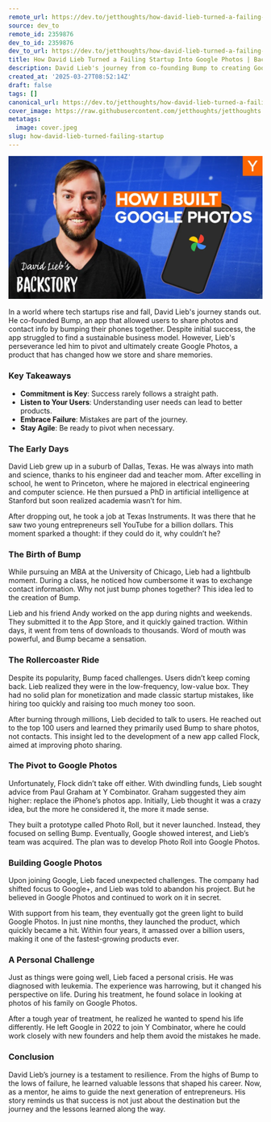 ```yaml
---
remote_url: https://dev.to/jetthoughts/how-david-lieb-turned-a-failing-startup-into-google-photos-backstory-4864
source: dev_to
remote_id: 2359876
dev_to_id: 2359876
dev_to_url: https://dev.to/jetthoughts/how-david-lieb-turned-a-failing-startup-into-google-photos-backstory-4864
title: How David Lieb Turned a Failing Startup Into Google Photos | Backstory
description: David Lieb's journey from co-founding Bump to creating Google Photos is a story of resilience and innovation. Discover how he navigated failures, learned from users, and ultimately built a product that transformed photo sharing.
created_at: '2025-03-27T08:52:14Z'
draft: false
tags: []
canonical_url: https://dev.to/jetthoughts/how-david-lieb-turned-a-failing-startup-into-google-photos-backstory-4864
cover_image: https://raw.githubusercontent.com/jetthoughts/jetthoughts.github.io/master/content/blog/how-david-lieb-turned-failing-startup/cover.jpeg
metatags:
  image: cover.jpeg
slug: how-david-lieb-turned-failing-startup
---
```

[![How David Lieb Turned a Failing Startup Into Google Photos | Backstory](file_0.webp)](https://www.youtube.com/watch?v=CcnwFJqEnxU)

In a world where tech startups rise and fall, David Lieb's journey stands out. He co-founded Bump, an app that allowed users to share photos and contact info by bumping their phones together. Despite initial success, the app struggled to find a sustainable business model. However, Lieb's perseverance led him to pivot and ultimately create Google Photos, a product that has changed how we store and share memories.

### Key Takeaways

*   **Commitment is Key**: Success rarely follows a straight path.
*   **Listen to Your Users**: Understanding user needs can lead to better products.
*   **Embrace Failure**: Mistakes are part of the journey.
*   **Stay Agile**: Be ready to pivot when necessary.

### The Early Days

David Lieb grew up in a suburb of Dallas, Texas. He was always into math and science, thanks to his engineer dad and teacher mom. After excelling in school, he went to Princeton, where he majored in electrical engineering and computer science. He then pursued a PhD in artificial intelligence at Stanford but soon realized academia wasn’t for him.

After dropping out, he took a job at Texas Instruments. It was there that he saw two young entrepreneurs sell YouTube for a billion dollars. This moment sparked a thought: if they could do it, why couldn’t he?

### The Birth of Bump

While pursuing an MBA at the University of Chicago, Lieb had a lightbulb moment. During a class, he noticed how cumbersome it was to exchange contact information. Why not just bump phones together? This idea led to the creation of Bump.

Lieb and his friend Andy worked on the app during nights and weekends. They submitted it to the App Store, and it quickly gained traction. Within days, it went from tens of downloads to thousands. Word of mouth was powerful, and Bump became a sensation.

### The Rollercoaster Ride

Despite its popularity, Bump faced challenges. Users didn’t keep coming back. Lieb realized they were in the low-frequency, low-value box. They had no solid plan for monetization and made classic startup mistakes, like hiring too quickly and raising too much money too soon.

After burning through millions, Lieb decided to talk to users. He reached out to the top 100 users and learned they primarily used Bump to share photos, not contacts. This insight led to the development of a new app called Flock, aimed at improving photo sharing.

### The Pivot to Google Photos

Unfortunately, Flock didn’t take off either. With dwindling funds, Lieb sought advice from Paul Graham at Y Combinator. Graham suggested they aim higher: replace the iPhone’s photos app. Initially, Lieb thought it was a crazy idea, but the more he considered it, the more it made sense.

They built a prototype called Photo Roll, but it never launched. Instead, they focused on selling Bump. Eventually, Google showed interest, and Lieb’s team was acquired. The plan was to develop Photo Roll into Google Photos.

### Building Google Photos

Upon joining Google, Lieb faced unexpected challenges. The company had shifted focus to Google+, and Lieb was told to abandon his project. But he believed in Google Photos and continued to work on it in secret.

With support from his team, they eventually got the green light to build Google Photos. In just nine months, they launched the product, which quickly became a hit. Within four years, it amassed over a billion users, making it one of the fastest-growing products ever.

### A Personal Challenge

Just as things were going well, Lieb faced a personal crisis. He was diagnosed with leukemia. The experience was harrowing, but it changed his perspective on life. During his treatment, he found solace in looking at photos of his family on Google Photos.

After a tough year of treatment, he realized he wanted to spend his life differently. He left Google in 2022 to join Y Combinator, where he could work closely with new founders and help them avoid the mistakes he made.

### Conclusion

David Lieb’s journey is a testament to resilience. From the highs of Bump to the lows of failure, he learned valuable lessons that shaped his career. Now, as a mentor, he aims to guide the next generation of entrepreneurs. His story reminds us that success is not just about the destination but the journey and the lessons learned along the way.